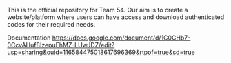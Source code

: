 This is the official repository for Team 54. Our aim is to create a website/platform where users can have access and download authenticated codes for their required needs.

Documentation
https://docs.google.com/document/d/1C0CHb7-0CcvAHuf8IzepuEhMZ-LUwJDZ/edit?usp=sharing&ouid=116584475018617696369&rtpof=true&sd=true



